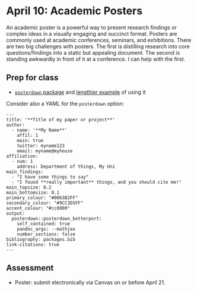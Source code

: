 # April 10: Academic Posters

An academic poster is a powerful way to present research findings or complex ideas in a visually engaging and succinct format. Posters are commonly used at academic conferences, seminars, and exhibitions. There are two big challenges with posters. The first is distilling research into core questions/findings into a static but appealing document. The second is standing awkwardly in front of it at a conference. I can help with the first.

## Prep for class
- [`posterdown` package](https://github.com/brentthorne/posterdown) and [lengthier example](https://shilaan.rbind.io/post/academic-conference-posters-using-posterdown/) of using it


Consider also a YAML for the `posterdown` option:

```
---
title: '**Title of my paper or project**'
author:
  - name: '**My Name**'
    affil: 1
    main: true
    twitter: myname123 
    email: myname@myhouse
affiliation:
  - num: 1
    address: Department of things, My Uni
main_findings:
  - "I have some things to say"
  - "I found **really important** things, and you should cite me!"
main_topsize: 0.2 
main_bottomsize: 0.1
primary_colour: "#0063B2FF"
secondary_colour: "#9CC3D5FF"
accent_colour: "#cc0000"
output: 
  posterdown::posterdown_betterport:
    self_contained: true
    pandoc_args: --mathjax
    number_sections: false
bibliography: packages.bib
link-citations: true
---
```

## Assessment
- Poster: submit electronically via Canvas on or before April 21.
